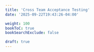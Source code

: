 ```yaml
---
title: 'Cross Team Acceptance Testing'
date: '2025-09-22T19:43:26-04:00'

weight: 100
bookToC: true
bookSearchExclude: false

draft: true
---
```

